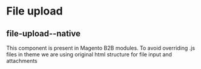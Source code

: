 # File upload

## file-upload--native
This component is present in Magento B2B modules.
To avoid overriding .js files in theme we are using original html structure for file input and attachments
